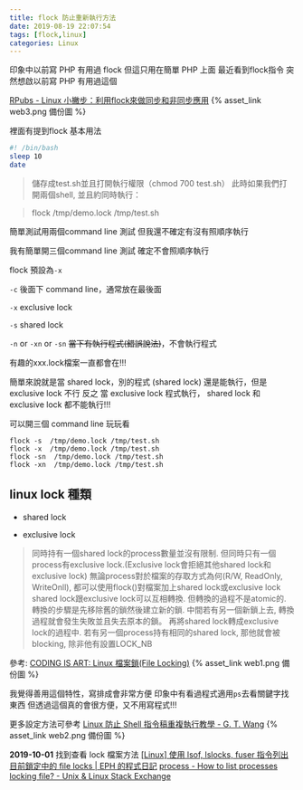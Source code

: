 ```yaml
---
title: flock 防止重新執行方法
date: 2019-08-19 22:07:54
tags: [flock,linux]
categories: Linux
---
```


印象中以前寫 PHP 有用過 flock
但這只用在簡單 PHP 上面
最近看到flock指令
突然想啟以前寫 PHP
有用過這個

<!--more-->

[RPubs - Linux 小撇步：利用flock來做同步和非同步應用](https://rpubs.com/wush978/flock) {% asset_link web3.png 備份圖 %}

裡面有提到flock 基本用法
```sh
#! /bin/bash
sleep 10
date
```
> 儲存成test.sh並且打開執行權限（chmod 700 test.sh）
> 此時如果我們打開兩個shell, 並且約同時執行：

> flock /tmp/demo.lock /tmp/test.sh

簡單測試用兩個command line 測試
但我還不確定有沒有照順序執行

我有簡單開三個command line 測試
確定不會照順序執行

flock 預設為`-x` 

`-c` 後面下 command line，通常放在最後面


`-x` exclusive lock

`-s` shared lock

`-n` or `-xn` or `-sn`
~~當下有執行程式(錯誤說法)~~，不會執行程式

有趣的xxx.lock檔案一直都會在!!!

簡單來說就是當 shared lock，別的程式 (shared lock) 還是能執行，但是 exclusive lock 不行
反之
當 exclusive lock 程式執行， shared lock 和 exclusive lock 都不能執行!!!

可以開三個 command line 玩玩看

```
flock -s  /tmp/demo.lock /tmp/test.sh
flock -x  /tmp/demo.lock /tmp/test.sh
flock -sn  /tmp/demo.lock /tmp/test.sh
flock -xn  /tmp/demo.lock /tmp/test.sh
```
## linux lock 種類

* shared lock

* exclusive lock

> 同時持有一個shared lock的process數量並沒有限制. 但同時只有一個process有exclusive lock.(Exclusive lock會拒絕其他shared lock和exclusive lock)
> 無論process對於檔案的存取方式為何(R/W, ReadOnly, WriteOnll), 都可以使用flock()對檔案加上shared lock或exclusive lock
> shared lock跟exclusive lock可以互相轉換. 但轉換的過程不是atomic的. 轉換的步驟是先移除舊的鎖然後建立新的鎖. 中間若有另一個新鎖上去, 轉換過程就會發生失敗並且失去原本的鎖。
> 再將shared lock轉成exclusive lock的過程中. 若有另一個process持有相同的shared lock, 那他就會被blocking, 除非他有設置LOCK_NB

參考: [CODING IS ART: Linux 檔案鎖(File Locking)](http://objectaline19.blogspot.com/2017/03/linux-file-locking.html) {% asset_link web1.png 備份圖 %}


我覺得善用這個特性，寫排成會非常方便
印象中有看過程式適用`ps`去看關鍵字找東西
但透過這個真的會很方便，又不用寫程式!!!

更多設定方法可參考 [Linux 防止 Shell 指令稿重複執行教學 - G. T. Wang](https://blog.gtwang.org/linux/prevent-shell-script-duplicate-executions/) {% asset_link web2.png 備份圖 %}


**2019-10-01**
找到查看 lock 檔案方法
[[Linux] 使用 lsof, lslocks, fuser 指令列出目前鎖定中的 file locks | EPH 的程式日記](https://ephrain.net/linux-%E4%BD%BF%E7%94%A8-lsof-lslocks-fuser-%E6%8C%87%E4%BB%A4%E5%88%97%E5%87%BA%E7%9B%AE%E5%89%8D%E9%8E%96%E5%AE%9A%E4%B8%AD%E7%9A%84-file-locks/)
[process - How to list processes locking file? - Unix & Linux Stack Exchange](https://unix.stackexchange.com/questions/85994/how-to-list-processes-locking-file)